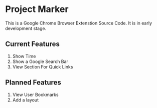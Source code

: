 # Project Marker

This is a Google Chrome Browser Extenstion Source Code.
It is in early development stage.

## Current Features

1. Show Time
2. Show a Google Search Bar
3. View Section For Quick Links

## Planned Features

1. View User Bookmarks
2. Add a layout
